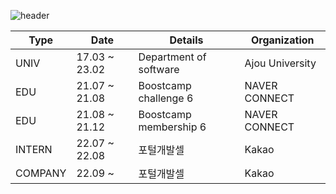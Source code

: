 
<!--[![Anurag's github stats](https://github-readme-stats.vercel.app/api?username=Coreight98)](https://github.com/anuraghazra/github-readme-stats)-->
 ![header](https://capsule-render.vercel.app/api?type=soft&color=auto&height=100&section=header&text=Hello&fontSize=60&animation=fadeIn) 



  
<!-- ## Experience:-->

<!-- [![Solved.ac
프로필](http://mazassumnida.wtf/api/mini/generate_badge?boj=maxcha98)](https://solved.ac/maxcha98) -->

 <div align="center">
  
|Type|Date|Details|Organization|
|----|----|--------|------|
|UNIV|17.03 ~ 23.02|Department of software|Ajou University|
|EDU|	21.07 ~ 21.08|Boostcamp challenge 6|	NAVER CONNECT|
|EDU|	21.08 ~ 21.12|Boostcamp membership 6|	NAVER CONNECT|
|INTERN	|22.07 ~ 22.08|포털개발셀|Kakao|
|COMPANY |22.09 ~|포털개발셀|Kakao|

</div>
<!-- |ARMY|19.02.11 ~ 20.09.16|[오픈소스SW 아카데미](https://github.com/ounols/Miracle-Diary) (정보통신진흥원장상)|ROKA 1st Artillery Brigade|
|INTERN	|21.06 ~ 21.07|Study Automata Theory|TNC Lab|
|INTERN	|21.07 ~ 21.08|[Development of hand bone key point detection](https://github.com/Coreight98/21_summer_internship)|Crescom|
|INTERN	|22.06 ~ 22.06|당근 알바팀|Daangn Market|-->


<!-- ## Languages and Tools:
<img src="https://img.shields.io/badge/JavaScript-F7DF1E?style=for-the-badge&logo=javascript&logoColor=white"><img src="https://img.shields.io/badge/TypeScript-3178C6?style=for-the-badge&logo=typescript&logoColor=white"><img src="https://img.shields.io/badge/Python-3776AB?style=for-the-badge&logo=python&logoColor=white">

<img src="https://img.shields.io/badge/React-61DAFB?style=for-the-badge&logo=react&logoColor=white"><img src="https://img.shields.io/badge/Svelte-FF3E00?style=for-the-badge&logo=svelte&logoColor=white"> -->
<!-- <img src="https://img.shields.io/badge/PyTorch-EE4C2C?style=for-the-badge&logo=pytorch&logoColor=white"> -->


<!-- <img src="https://img.shields.io/badge/Keras-D00000?style=for-the-badge&logo=keras&logoColor=white"><img src="https://img.shields.io/badge/TensorFlow-FF6F00?style=for-the-badge&logo=tensorflow&logoColor=white"><img src="https://img.shields.io/badge/Django-092E20?style=for-the-badge&logo=django&logoColor=white"><img src="https://img.shields.io/badge/PostgreSQL-4169E1?style=for-the-badge&logo=postgresql&logoColor=white"><img src="https://img.shields.io/badge/MySQL-4479A1?style=for-the-badge&logo=mysql&logoColor=white"><img src="https://img.shields.io/badge/Firebase-FFCA28?style=for-the-badge&logo=firebase&logoColor=white"><img src="https://img.shields.io/badge/AndroidStudio-3DDC84?style=for-the-badge&logo=androidstudio&logoColor=white"><img src="https://img.shields.io/badge/Git-F05032?style=for-the-badge&logo=git&logoColor=white"><img src="https://img.shields.io/badge/GitHub-181717?style=for-the-badge&logo=github&logoColor=white"> -->
<!-- [![Top Langs](https://github-readme-stats.vercel.app/api/top-langs/?username=Coreight98&exclude_repo=Paran_ajou_Project_Anything&hide=dockerfile,html&layout=compact&langs_count=8)](https://github.com/anuraghazra/github-readme-stats)  -->
